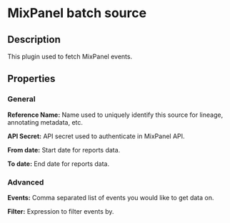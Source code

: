 # MixPanel batch source

Description
-----------
This plugin used to fetch MixPanel events.

Properties
----------
### General

**Reference Name:** Name used to uniquely identify this source for lineage, annotating metadata, etc.

**API Secret:** API secret used to authenticate in MixPanel API.

**From date:** Start date for reports data.

**To date:** End date for reports data.
### Advanced

**Events:** Comma separated list of events you would like to get data on.

**Filter:** Expression to filter events by.
